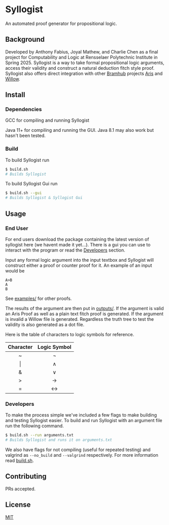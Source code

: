 # Syllogist

An automated proof generator for propositional logic.

## Background

Developed by Anthony Fabius, Joyal Mathew, and Charlie Chen as a final project for Computability and Logic at Rensselaer Polytechnic Institute in Spring 2025. Syllogist is a way to take formal propositional logic arguments, access their validity and construct a natural deduction fitch style proof. Syllogist also offers direct integration with other [Bramhub](https://github.com/Bram-Hub) projects [Aris](https://github.com/Bram-Hub/aris) and [Willow](https://github.com/Bram-Hub/Willow).

## Install

### Dependencies

GCC for compiling and running Syllogist

Java 11+ for compiling and running the GUI. Java 8.1 may also work but hasn't been tested.

### Build

To build Syllogist run

```bash
$ build.sh
# Builds Syllogist
```

To build Syllogist Gui run

```bash
$ build.sh --gui
# Builds Syllogist & Syllogist Gui
```

## Usage

### End User

For end users download the package containing the latest version of syllogist here (we havent made it yet...). There is a gui you can use to interact with the program or read the [Developers](#developers) section.

Input any formal logic argument into the input textbox and Syllogist will construct either a proof or counter proof for it. An example of an input would be

```text
A>B
A
B
```

See [examples/](/examples/) for other proofs.

The results of the argument are then put in [outputs/](/output/). If the argument is valid an Aris Proof as well as a plain text fitch proof is generated. If the argument is invalid a Willow file is generated. Regardless the truth tree to test the validity is also generated as a dot file.

Here is the table of characters to logic symbols for reference.

| Character | Logic Symbol |
|:-----------:|:--------------:|
| ~         | ¬            |
| \|        | ∧            |
| &         | ∨            |
| >         | →            |
| =         | ↔            |

### Developers

To make the process simple we've included a few flags to make building and testing Syllogist easier. To build and run Syllogist with an argument file run the following command.

```bash
$ build.sh --run arguments.txt
# Builds Syllogist and runs it on arguments.txt
```

We also have flags for not compiling (useful for repeated testing) and valgrind as `--no_build` and `--valgrind` respectively. For more information read [build.sh](build.sh).

## Contributing

PRs accepted.

## License

[MIT](LICENSE)

